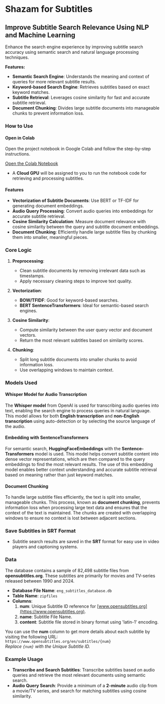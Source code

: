 # Shazam for Subtitles

## Improve Subtitle Search Relevance Using NLP and Machine Learning

Enhance the search engine experience by improving subtitle search accuracy using semantic search and natural language processing techniques.

**Features:**
- **Semantic Search Engine**: Understands the meaning and context of queries for more relevant subtitle results.
- **Keyword-based Search Engine**: Retrieves subtitles based on exact keyword matches.
- **Subtitle Retrieval**: Leverages cosine similarity for fast and accurate subtitle retrieval.
- **Document Chunking**: Divides large subtitle documents into manageable chunks to prevent information loss.

### How to Use

#### Open in Colab

Open the project notebook in Google Colab and follow the step-by-step instructions.

[Open the Colab Notebook](https://colab.research.google.com/drive/1CUYInxLkvdPgwKdv7H_4ruk05uh3BSfE?usp=sharing)

- A **Cloud GPU** will be assigned to you to run the notebook code for retrieving and processing subtitles.

#### Features
- **Vectorization of Subtitle Documents**: Use BERT or TF-IDF for generating document embeddings.
- **Audio Query Processing**: Convert audio queries into embeddings for accurate subtitle retrieval.
- **Cosine Similarity Calculation**: Measure document relevance with cosine similarity between the query and subtitle document embeddings.
- **Document Chunking**: Efficiently handle large subtitle files by chunking them into smaller, meaningful pieces.

### Core Logic

1. **Preprocessing**:
   - Clean subtitle documents by removing irrelevant data such as timestamps.
   - Apply necessary cleaning steps to improve text quality.
  
2. **Vectorization**:
   - **BOW/TFIDF**: Good for keyword-based searches.
   - **BERT SentenceTransformers**: Ideal for semantic-based search engines.

3. **Cosine Similarity**:
   - Compute similarity between the user query vector and document vectors.
   - Return the most relevant subtitles based on similarity scores.

4. **Chunking**:
   - Split long subtitle documents into smaller chunks to avoid information loss.
   - Use overlapping windows to maintain context.

### Models Used

#### Whisper Model for Audio Transcription
The **Whisper model** from OpenAI is used for transcribing audio queries into text, enabling the search engine to process queries in natural language. This model allows for both **English transcription** and **non-English transcription** using auto-detection or by selecting the source language of the audio.

#### Embedding with SentenceTransformers

For semantic search, **HuggingFaceEmbeddings** with the **Sentence-Transformers** model is used. This model helps convert subtitle content into dense vector representations, which are then compared to the query embeddings to find the most relevant results. The use of this embedding model enables better context understanding and accurate subtitle retrieval based on meaning rather than just keyword matches.

#### Document Chunking

To handle large subtitle files efficiently, the text is split into smaller, manageable chunks. This process, known as **document chunking**, prevents information loss when processing large text data and ensures that the context of the text is maintained. The chunks are created with overlapping windows to ensure no context is lost between adjacent sections.

### Save Subtitles in SRT Format
- Subtitle search results are saved in the **SRT** format for easy use in video players and captioning systems.

### Data

The database contains a sample of 82,498 subtitle files from **opensubtitles.org**. These subtitles are primarily for movies and TV-series released between 1990 and 2024.

- **Database File Name**: `eng_subtitles_database.db`
- **Table Name**: `zipfiles`
- **Columns**:
  1. **num**: Unique Subtitle ID reference for [www.opensubtitles.org](https://www.opensubtitles.org).
  2. **name**: Subtitle File Name.
  3. **content**: Subtitle file stored in binary format using 'latin-1' encoding.

You can use the **num** column to get more details about each subtitle by visiting the following URL:  
`https://www.opensubtitles.org/en/subtitles/{num}`  
*Replace `{num}` with the Unique Subtitle ID.*

### Example Usage

- **Transcribe and Search Subtitles**: Transcribe subtitles based on audio queries and retrieve the most relevant documents using semantic search.
- **Audio Query Search**: Provide a minimum of a **2-minute** audio clip from a movie/TV series, and search for matching subtitles using cosine similarity.

